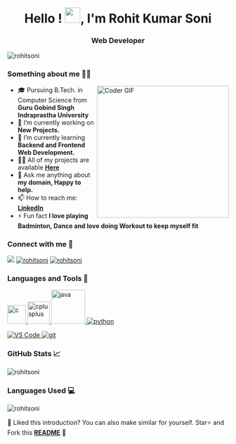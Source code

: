 <h1 align="center">Hello ! <img src="https://media.giphy.com/media/hvRJCLFzcasrR4ia7z/giphy.gif" width="35px">, I'm Rohit Kumar Soni</h1>
<h3 align="center">Web Developer</h3>
<p align="left"> <img src="https://komarev.com/ghpvc/?username=your-github-rohitsoni98&color=blue&style=plastic" alt="rohitsoni" /> </p>
<h3 align="left">Something about me 👨‍💻</h3>
<img src="https://i.pinimg.com/originals/e1/f3/41/e1f3413bf5036045713341394f617225.gif" alt="Coder GIF" width="300" align="right"> 

- 🎓 Pursuing B.Tech. in Computer Science from **Guru Gobind Singh Indraprastha University**
- 🔭 I’m currently working on **New Projects.**
- 🌱 I’m currently learning **Backend and Frontend Web Development.**
- 👨‍💻 All of my projects are available **<a id="raw-url" href="https://github.com/rohitsoni98">Here</a>**
- 💬 Ask me anything about **my domain, Happy to help.**
- 📫 How to reach me:  **<a id="raw-url" href="https://linkedin.com/in/rohit-soni-006868196/">LinkedIn</a>**
- ⚡ Fun fact **I love playing Badminton, Dance and love doing Workout to keep myself fit**


<h3 align="left">Connect with me 📨</h3>
<p>
<a href="https://twitter.com/rsoni5467" target="blank"><img  src="https://img.shields.io/badge/Twitter-1DA1F2?style=for-the-badge&logo=twitter&logoColor=white" /></a>
<a href="https://instagram.com/rsoni98" target="blank"><img  src="https://img.shields.io/badge/Instagram-E4405F?style=for-the-badge&logo=instagram&logoColor=white" alt="rohitsoni"/></a>
<a href="https://api.whatsapp.com/send?phone=9896788176" target="blank"><img  src="https://img.shields.io/badge/WhatsApp-25D366?style=for-the-badge&logo=whatsapp&logoColor=white" alt="rohitsoni"/></a>

<h3 align="left">Languages and Tools 🚀</h3>
<p align="left"> 
<a href="https://html.com/" target="_blank"> <img src="https://lorvencomputers.com/assets/img/course/2.png" width="42" alt="c"/> </a> 
<a href="https://www.javascript.com/learn" target="_blank"> <img src="https://4.bp.blogspot.com/-s2EhTt57oeU/XHtQtO1QNLI/AAAAAAAANW8/KYkPQEZUyocSpA2RzqCcVt31imXPi63RACLcBGAs/s1600/Free%2BCourses%2Bto%2Blearn%2BJavaScript.jpg" width="50" alt="cplusplus" /> </a> 
<a href="https://www.w3.org/Style/CSS/learning" target="_blank"> <img src="https://www.tutorialrepublic.com/lib/images/css-illustration.png" width="77" alt="java"/> </a> 
<a href="https://www.python.org" target="_blank"> <img src="https://img.shields.io/badge/Python-3776AB?style=for-the-badge&logo=python&logoColor=white" alt="python"/> </a> 
  

<a href="https://git-scm.com/" target="_blank"> <img src="https://img.shields.io/badge/Git-F05032?style=for-the-badge&logo=git&logoColor=white" alt="VS Code"/> </a> 
<a href="https://code.visualstudio.com/download" target="_blank"> <img src="https://img.shields.io/badge/Visual_Studio_Code-0078D4?style=for-the-badge&logo=visual%20studio%20code&logoColor=white" alt="git"/> </a> 

</p>

<h3 align="left">GitHub Stats 📈</h3>

<p><img src="https://github-readme-stats.vercel.app/api?username=rohitsoni98&show_icons=true&locale=en&theme=dracula" alt="rohitsoni" /></p>

<h3 align="left">Languages Used 💻</h3>

<p><img src="https://github-readme-stats.vercel.app/api/top-langs?username=rohitsoni98&show_icons=true&locale=en&layout=compact&theme=dracula"alt="rohitsoni" /></p>

:pushpin: Liked this introduction? You can also make similar for yourself. Star⭐ and Fork this **[README](https://github.com/rohitsoni98/rohitsoni98)** :pencil:


